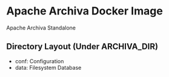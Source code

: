 # Apache Archiva Docker Image
Apache Archiva Standalone

## Directory Layout (Under ARCHIVA_DIR)
- conf: Configuration
- data: Filesystem Database

